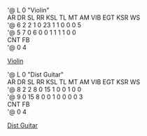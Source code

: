 '@ L 0 "Violin"     
    AR  DR  SL  RR KSL  TL  MT  AM VIB EGT KSR  WS       
'@   6   2   2   1   0  23   1   1   0   0   0   5      
'@   5   7   0   6   0   0   1   1   1   1   0   0      
   CNT  FB     
'@   0   4      

[Violin](https://user-images.githubusercontent.com/28349102/104184937-985c3600-5457-11eb-938e-5d59eb39e4b9.mp4)


'@ L 0 "Dist Guitar"     
    AR  DR  SL  RR KSL  TL  MT  AM VIB EGT KSR  WS       
'@   8   2   2   8   0  15   1   0   0   1   0   0      
'@   9   0  15   8   0   0   1   0   0   0   0   3      
   CNT  FB     
'@   0   4      

[Dist Guitar](https://user-images.githubusercontent.com/28349102/104185522-74e5bb00-5458-11eb-9b26-6436e3991daa.mp4)

